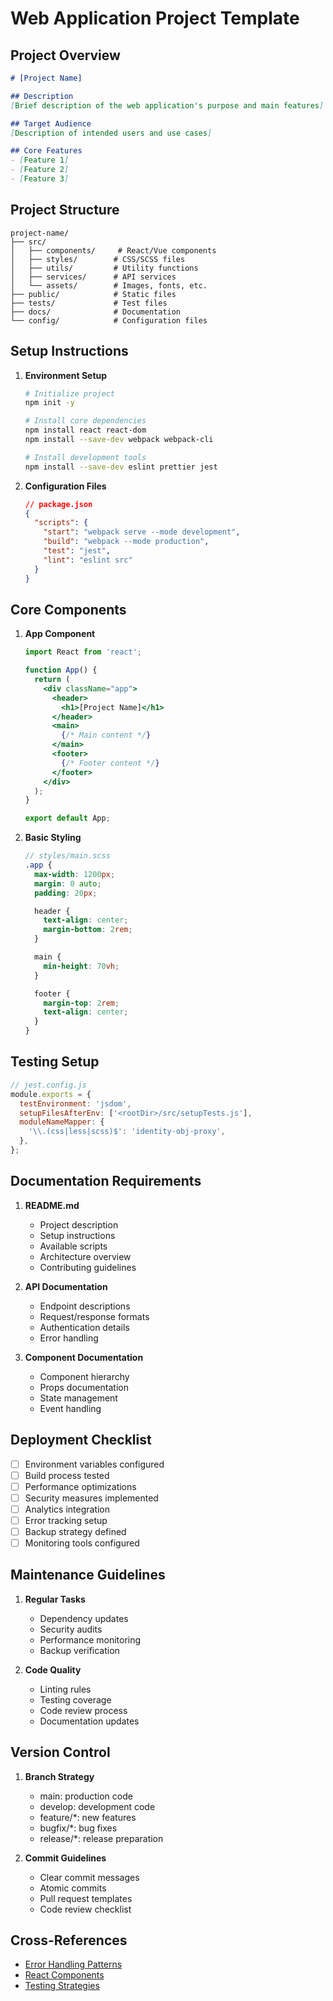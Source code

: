 # Web Application Project Template

## Project Overview

```markdown
# [Project Name]

## Description
[Brief description of the web application's purpose and main features]

## Target Audience
[Description of intended users and use cases]

## Core Features
- [Feature 1]
- [Feature 2]
- [Feature 3]
```

## Project Structure

```
project-name/
├── src/
│   ├── components/     # React/Vue components
│   ├── styles/        # CSS/SCSS files
│   ├── utils/         # Utility functions
│   ├── services/      # API services
│   └── assets/        # Images, fonts, etc.
├── public/            # Static files
├── tests/             # Test files
├── docs/              # Documentation
└── config/            # Configuration files
```

## Setup Instructions

1. **Environment Setup**
   ```bash
   # Initialize project
   npm init -y
   
   # Install core dependencies
   npm install react react-dom
   npm install --save-dev webpack webpack-cli
   
   # Install development tools
   npm install --save-dev eslint prettier jest
   ```

2. **Configuration Files**
   ```json
   // package.json
   {
     "scripts": {
       "start": "webpack serve --mode development",
       "build": "webpack --mode production",
       "test": "jest",
       "lint": "eslint src"
     }
   }
   ```

## Core Components

1. **App Component**
   ```jsx
   import React from 'react';
   
   function App() {
     return (
       <div className="app">
         <header>
           <h1>[Project Name]</h1>
         </header>
         <main>
           {/* Main content */}
         </main>
         <footer>
           {/* Footer content */}
         </footer>
       </div>
     );
   }
   
   export default App;
   ```

2. **Basic Styling**
   ```scss
   // styles/main.scss
   .app {
     max-width: 1200px;
     margin: 0 auto;
     padding: 20px;
   
     header {
       text-align: center;
       margin-bottom: 2rem;
     }
   
     main {
       min-height: 70vh;
     }
   
     footer {
       margin-top: 2rem;
       text-align: center;
     }
   }
   ```

## Testing Setup

```javascript
// jest.config.js
module.exports = {
  testEnvironment: 'jsdom',
  setupFilesAfterEnv: ['<rootDir>/src/setupTests.js'],
  moduleNameMapper: {
    '\\.(css|less|scss)$': 'identity-obj-proxy',
  },
};
```

## Documentation Requirements

1. **README.md**
   - Project description
   - Setup instructions
   - Available scripts
   - Architecture overview
   - Contributing guidelines

2. **API Documentation**
   - Endpoint descriptions
   - Request/response formats
   - Authentication details
   - Error handling

3. **Component Documentation**
   - Component hierarchy
   - Props documentation
   - State management
   - Event handling

## Deployment Checklist

- [ ] Environment variables configured
- [ ] Build process tested
- [ ] Performance optimizations
- [ ] Security measures implemented
- [ ] Analytics integration
- [ ] Error tracking setup
- [ ] Backup strategy defined
- [ ] Monitoring tools configured

## Maintenance Guidelines

1. **Regular Tasks**
   - Dependency updates
   - Security audits
   - Performance monitoring
   - Backup verification

2. **Code Quality**
   - Linting rules
   - Testing coverage
   - Code review process
   - Documentation updates

## Version Control

1. **Branch Strategy**
   - main: production code
   - develop: development code
   - feature/*: new features
   - bugfix/*: bug fixes
   - release/*: release preparation

2. **Commit Guidelines**
   - Clear commit messages
   - Atomic commits
   - Pull request templates
   - Code review checklist

## Cross-References
- [Error Handling Patterns](../../patterns/coding/error-handling.md)
- [React Components](../../library/snippets/javascript/react-components.md)
- [Testing Strategies](../../patterns/coding/testing-strategies.md)
